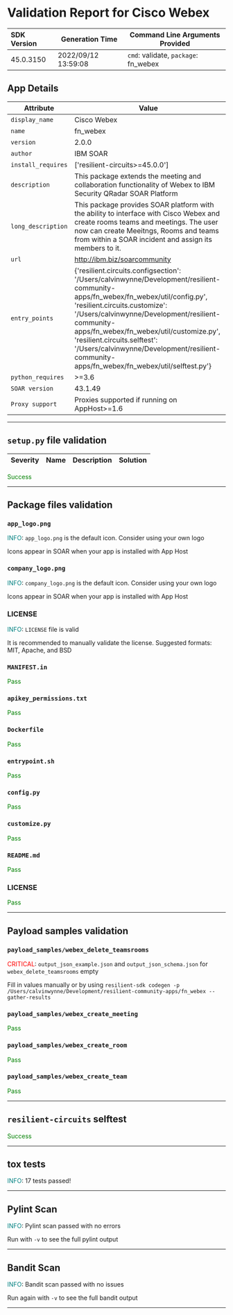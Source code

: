 

# Validation Report for Cisco Webex

| SDK Version       | Generation Time          | Command Line Arguments Provided |
| :---------------- | ------------------------ | ------------------------------- |
| 45.0.3150 | 2022/09/12 13:59:08 | `cmd`: validate, `package`: fn_webex |

## App Details
| Attribute | Value |
| --------- | ----- |
| `display_name` | Cisco Webex |
| `name` | fn_webex |
| `version` | 2.0.0 |
| `author` | IBM SOAR |
| `install_requires` | ['resilient-circuits>=45.0.0'] |
| `description` | This package extends the meeting and collaboration functionality of Webex to IBM Security QRadar SOAR Platform  |
| `long_description` | This package provides SOAR platform with the ability to interface with Cisco Webex and create rooms teams and meetings.    The user now can create Meeitngs, Rooms and teams from within a SOAR incident and assign its members to it. |
| `url` | http://ibm.biz/soarcommunity |
| `entry_points` | {'resilient.circuits.configsection': '/Users/calvinwynne/Development/resilient-community-apps/fn_webex/fn_webex/util/config.py',<br> 'resilient.circuits.customize': '/Users/calvinwynne/Development/resilient-community-apps/fn_webex/fn_webex/util/customize.py',<br> 'resilient.circuits.selftest': '/Users/calvinwynne/Development/resilient-community-apps/fn_webex/fn_webex/util/selftest.py'} |
| `python_requires` | >=3.6 |
| `SOAR version` | 43.1.49 |
| `Proxy support` | Proxies supported if running on AppHost>=1.6 |

---


## `setup.py` file validation
| Severity | Name | Description | Solution |
| --- | --- | --- | --- |

<span style="color:green">Success</span>


---


## Package files validation

### `app_logo.png`
<span style="color:teal">INFO</span>: `app_logo.png` is the default icon. Consider using your own logo

Icons appear in SOAR when your app is installed with App Host


### `company_logo.png`
<span style="color:teal">INFO</span>: `company_logo.png` is the default icon. Consider using your own logo

Icons appear in SOAR when your app is installed with App Host


### LICENSE
<span style="color:teal">INFO</span>: `LICENSE` file is valid

It is recommended to manually validate the license. Suggested formats: MIT, Apache, and BSD


### `MANIFEST.in`
<span style="color:green">Pass</span>


### `apikey_permissions.txt`
<span style="color:green">Pass</span>


### `Dockerfile`
<span style="color:green">Pass</span>


### `entrypoint.sh`
<span style="color:green">Pass</span>


### ``config.py``
<span style="color:green">Pass</span>


### ``customize.py``
<span style="color:green">Pass</span>


### `README.md`
<span style="color:green">Pass</span>


### LICENSE
<span style="color:green">Pass</span>

 
---
 

## Payload samples validation

### `payload_samples/webex_delete_teamsrooms`
<span style="color:red">CRITICAL</span>: `output_json_example.json` and `output_json_schema.json` for `webex_delete_teamsrooms` empty

Fill in values manually or by using ```resilient-sdk codegen -p /Users/calvinwynne/Development/resilient-community-apps/fn_webex --gather-results```


### `payload_samples/webex_create_meeting`
<span style="color:green">Pass</span>


### `payload_samples/webex_create_room`
<span style="color:green">Pass</span>


### `payload_samples/webex_create_team`
<span style="color:green">Pass</span>

 
---
 

## `resilient-circuits` selftest

<span style="color:green">Success</span>


---
 

## tox tests
<span style="color:teal">INFO</span>: 17 tests passed!





---
 

## Pylint Scan
<span style="color:teal">INFO</span>: Pylint scan passed with no errors

Run with `-v` to see the full pylint output



---
 

## Bandit Scan
<span style="color:teal">INFO</span>: Bandit scan passed with no issues

Run again with `-v` to see the full bandit output



---
 